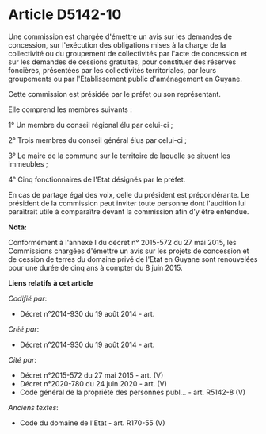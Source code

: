 # Article D5142-10

Une commission est chargée d'émettre un avis sur les demandes de concession, sur l'exécution des obligations mises à la
charge de la collectivité ou du groupement de collectivités par l'acte de concession et sur les demandes de cessions
gratuites, pour constituer des réserves foncières, présentées par les collectivités territoriales, par leurs groupements ou
par l'Etablissement public d'aménagement en Guyane.

Cette commission est présidée par le préfet ou son représentant.

Elle comprend les membres suivants :

1° Un membre du conseil régional élu par celui-ci ;

2° Trois membres du conseil général élus par celui-ci ;

3° Le maire de la commune sur le territoire de laquelle se situent les immeubles ;

4° Cinq fonctionnaires de l'Etat désignés par le préfet.

En cas de partage égal des voix, celle du président est prépondérante. Le président de la commission peut inviter toute
personne dont l'audition lui paraîtrait utile à comparaître devant la commission afin d'y être entendue.

**Nota:**

Conformément à l'annexe I du décret n° 2015-572 du 27 mai 2015, les Commissions chargées d'émettre un avis sur les projets de
concession et de cession de terres du domaine privé de l'Etat en Guyane sont renouvelées pour une durée de cinq ans à compter
du 8 juin 2015.

**Liens relatifs à cet article**

_Codifié par_:

  - Décret n°2014-930 du 19 août 2014 - art.

_Créé par_:

  - Décret n°2014-930 du 19 août 2014 - art.

_Cité par_:

  - Décret n°2015-572 du 27 mai 2015 - art. (V)
  - Décret n°2020-780 du 24 juin 2020 - art. (V)
  - Code général de la propriété des personnes publ... - art. R5142-8 (V)

_Anciens textes_:

  - Code du domaine de l'Etat - art. R170-55 (V)
